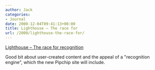 ```yaml
---
author: Jack
categories:
- Journal
date: 2000-12-04T09:41:13+00:00
title: Lighthouse – The race for
url: /2000/lighthouse-the-race-for/
---
```


[Lighthouse &#8211; The race for recognition][1]

Good bit about user-created content and the appeal of a "recognition engine", which the new Pipchip site will include.

 [1]: http://www.shorewalker.com/commerce/commerce104.html